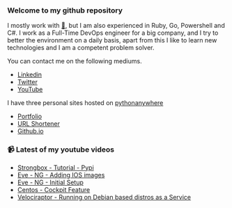 ### Welcome to my github repository

I mostly work with [:snake:](https://www.python.org/), but I am also experienced in Ruby, Go, Powershell and C#. I work as a Full-Time DevOps engineer for a big company, and I try to better the environment on a daily basis, apart from this I like to learn new technologies and I am a competent problem solver.

You can contact me on the following mediums.
- [Linkedin](https://www.linkedin.com/in/r3ap3rpy)
- [Twitter](https://twitter.com/r3ap3rpy)
- [YouTube](https://www.youtube.com/channel/UC1qkMXH8d2I9DDAtBSeEHqg)

I have three personal sites hosted on [pythonanywhere](https://www.pythonanywhere.com/)
- [Portfolio](http://r3ap3rpy.pythonanywhere.com/)
- [URL Shortener](http://shortenpy.pythonanywhere.com/)
- [Github.io](https://r3ap3rpy.github.io/)

### :video_camera: Latest of my youtube videos
<!-- YOUTUBE:START -->
- [Strongbox - Tutorial - Pypi](https://www.youtube.com/watch?v=nbyOenbVL40)
- [Eve - NG - Adding IOS images](https://www.youtube.com/watch?v=J2_lIeXG7ho)
- [Eve - NG - Initial Setup](https://www.youtube.com/watch?v=d9Ea-hy9Q7w)
- [Centos - Cockpit Feature](https://www.youtube.com/watch?v=NkKeXaJ63zQ)
- [Velociraptor - Running on Debian based distros as a Service](https://www.youtube.com/watch?v=E1XN3y_U41Q)
<!-- YOUTUBE:END -->

